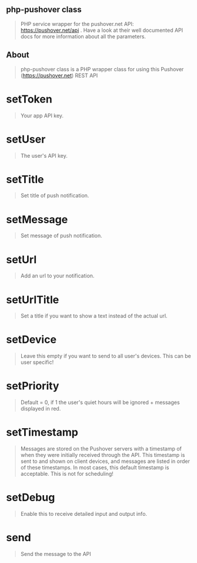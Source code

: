 ## php-pushover class
> PHP service wrapper for the pushover.net API: https://pushover.net/api . Have a look at their well documented API docs for more information about all the parameters.

## About
> php-pushover class is a PHP wrapper class for using this Pushover (https://pushover.net) REST API


# setToken
> Your app API key.

# setUser
> The user's API key.

# setTitle
> Set title of push notification.

# setMessage
> Set message of push notification.

# setUrl
> Add an url to your notification.

# setUrlTitle
> Set a title if you want to show a text instead of the actual url.

# setDevice
> Leave this empty if you want to send to all user's devices. This can be user specific!

# setPriority
> Default = 0, if 1 the user's quiet hours will be ignored + messages displayed in red.

# setTimestamp
> Messages are stored on the Pushover servers with a timestamp of when they were initially received through the API. This timestamp is sent to and shown on client devices, and messages are listed in order of these timestamps. In most cases, this default timestamp is acceptable. This is not for scheduling!

# setDebug
> Enable this to receive detailed input and output info.

# send
> Send the message to the API